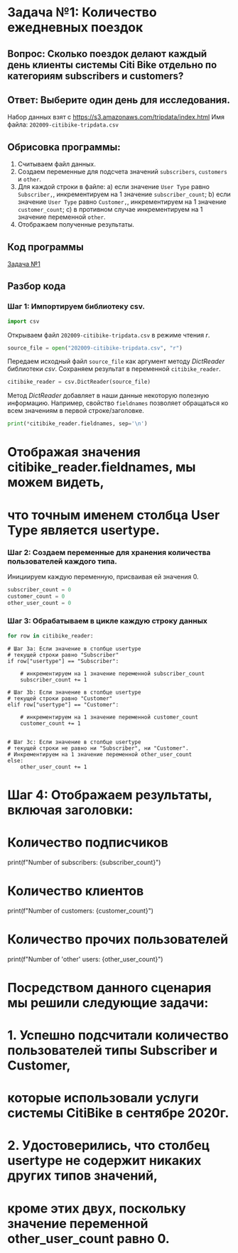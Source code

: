 # Задача №1: Количество ежедневных поездок

## Вопрос: Сколько поездок делают каждый день клиенты системы Citi Bike отдельно по категориям subscribers и customers?

## Ответ: Выберите один день для исследования.
Набор данных взят с https://s3.amazonaws.com/tripdata/index.html
Имя файла: `202009-citibike-tripdata.csv`

## Обрисовка программы:
1. Считываем файл данных.
2. Создаем переменные для подсчета значений `subscribers`, `customers` и `other`.
3. Для каждой строки в файле:
a) если значение `User Type` равно `Subscriber,`, инкрементируем на 1 значение `subscriber_count`;
b) если значение `User Type` равно `Customer,`, инкрементируем на 1 значение `customer_count`;
c) в противном случае инкрементируем на 1 значение переменной `other`.
4. Отображаем полученные результаты.

## Код программы

[Задача №1](hitting_the_road_with_citibike.py)

## Разбор кода
### Шаг 1: Импортируем библиотеку csv.

```python
import csv
```

Открываем файл `202009-citibike-tripdata.csv` в режиме чтения _r_.

```python
source_file = open("202009-citibike-tripdata.csv", "r")
```

Передаем исходный файл `source_file` как аргумент методу _DictReader_ библиотеки _csv_.
Сохраняем результат в переменной `citibike_reader`.

```python
citibike_reader = csv.DictReader(source_file)
```

Метод _DictReader_ добавляет в наши данные некоторую полезную информацию. Например, свойство `fieldnames` позволяет 
обращаться ко всем значениям в первой строке/заголовке.

```python
print(*citibike_reader.fieldnames, sep='\n')
```

# Отображая значения citibike_reader.fieldnames, мы можем видеть,
# что точным именем столбца User Type является usertype.

### Шаг 2: Создаем переменные для хранения количества пользователей каждого типа.
Инициируем каждую переменную, присваивая ей значения 0.

```python
subscriber_count = 0
customer_count = 0
other_user_count = 0
```

### Шаг 3: Обрабатываем в цикле каждую строку данных

```python
for row in citibike_reader:
```

    # Шаг 3a: Если значение в столбце usertype
    # текущей строки равно "Subscriber"
    if row["usertype"] == "Subscriber":

        # инкрементируем на 1 значение переменной subscriber_count
        subscriber_count += 1

    # Шаг 3b: Если значение в столбце usertype
    # текущей строки равно "Customer"
    elif row["usertype"] == "Customer":

        # инкрементируем на 1 значение переменной customer_count
        customer_count += 1


    # Шаг 3c: Если значение в столбце usertype
    # текущей строки не равно ни "Subscriber", ни "Customer".
    # Инкрементируем на 1 значение переменной other_user_count
    else:
        other_user_count += 1

# Шаг 4: Отображаем результаты, включая заголовки:
# Количество подписчиков
print(f"Number of subscribers: {subscriber_count}")
# Количество клиентов
print(f"Number of customers: {customer_count}")
# Количество прочих пользователей
print(f"Number of 'other' users: {other_user_count}")

# Посредством данного сценария мы решили следующие задачи:
# 1. Успешно подсчитали количество пользователей типы Subscriber и Customer,
# которые использовали услуги системы CitiBike в сентябре 2020г.
# 2. Удостоверились, что столбец usertype не содержит никаких других типов значений,
# кроме этих двух, поскольку значение переменной other_user_count равно 0.
